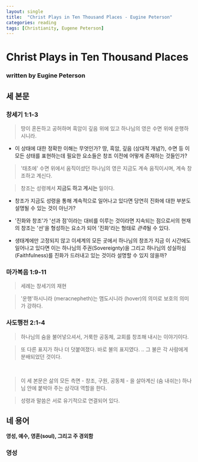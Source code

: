 ```yaml
---
layout: single
title:  "Christ Plays in Ten Thousand Places - Eugine Peterson"
categories: reading
tags: [Christianity, Eugene Peterson]
---
```


# Christ Plays in Ten Thousand Places
### written by Eugine Peterson



## 세 본문

### 창세기 1:1-3 ###


> 땅이 혼돈하고 공허하며 흑암이 깊음 위에 있고 하나님의 영은 수면 위에 운행하시니라.

- 이 상태에 대한 정확한 이해는 무엇인가? 땅, 흑암, 깊음 (상대적 개념?), 수면 등 이 모든 상태를 표현하는데 필요한 요소들은 창조 이전에 어떻게 존재하는 것들인가?

> '태초에' 수면 위에서 움직이셨던 하나님의 영은 지금도 계속 움직이시며, 계속 창조하고 계신다.

> 창조는 성령께서 **지금도 하고 계시는** 일이다. 

- 창조가 지금도 성령을 통해 계속적으로 일어나고 있다면 당연히 진화에 대한 부분도 설명될 수 있는 것이 아닌가? 
- '진화와 창조'가 '선과 점'이라는 대비를 이루는 것이라면 지속되는 점으로서의 현재의 창조는 '선'을 형성하는 요소가 되어 '진화'라는 형태로 *관측*될 수 있다.

- 생태계에만 고정되지 않고 이세계의 모든 곳에서 하나님의 창조가 지금 이 시간에도 일어나고 있다면 이는 하나님의 주권(Sovereignty)을 그리고 하나님의 성실하심(Faithfulness)를 진화가 드러내고 있는 것이라 설명할 수 있지 않을까?

### 마가복음 1:9-11 ###

> 세례는 창세기의 재현

> '운행'하시니라 (meracnepheth)는 맴도시니라 (hover)의 의미로 보호의 의미가 강하다.

### 사도행전 2:1-4 ###

> 하나님의 숨을 불어넣으셔서, 거룩한 공동체, 교회를 창조해 내시는 이야기이다.

> 또 다른 표지가 하나 더 덧붙여졌다. 바로 불의 표지였다. .. 그 불은 각 사람에게 분배되었던 것이다.


<br>

> 이 세 본문은 삶의 모든 측면 - 창조, 구원, 공동체 - 을 살아계신 (숨 내쉬는) 하나님 안에 붙박아 주는 삼각대 역할을 한다.

> 성령과 말씀은 서로 유기적으로 연결되어 있다.



## 네 용어

**영성, 예수, 영혼(soul), 그리고 주 경외함**

### 영성 ###
